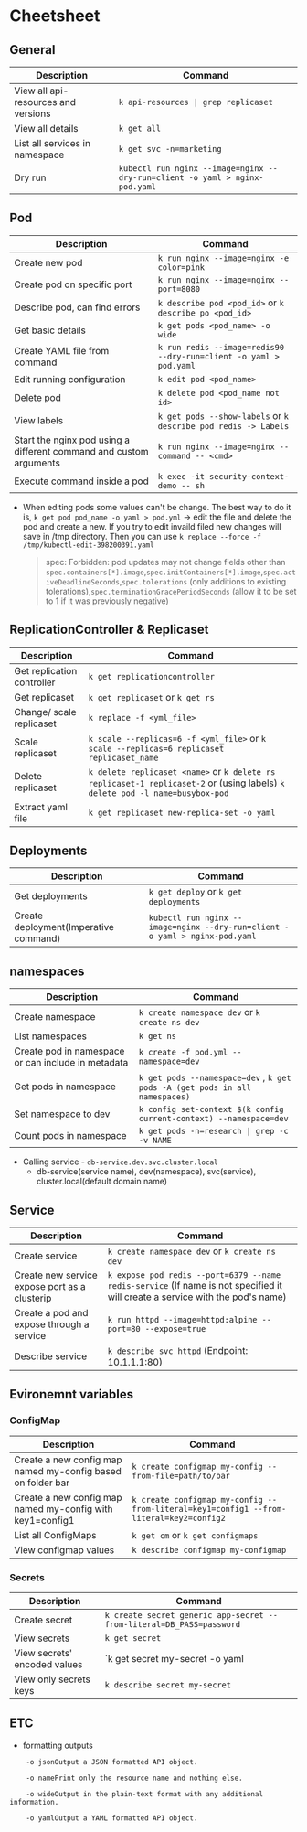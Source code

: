 # Cheetsheet
## General
|Description | Command |
|-----------------------|-----------------|
|View all api-resources and versions    | `k api-resources \| grep replicaset` |
|View all details   | `k get all` |
|List all services in namespace     | `k get svc -n=marketing`    |
|Dry run    | `kubectl run nginx --image=nginx --dry-run=client -o yaml > nginx-pod.yaml` |

## Pod
|Description | Command |
|-----------------------|-----------------|
|Create new pod     | `k run nginx --image=nginx -e color=pink` |
|Create pod on specific port    | `k run nginx --image=nginx --port=8080`   |
|Describe pod, can find errors       |`k describe pod <pod_id>` or `k describe po <pod_id>`    |
|Get basic details   | `k get pods <pod_name> -o wide`     |
|Create YAML file from command      | `k run redis --image=redis90 --dry-run=client -o yaml > pod.yaml`    |
|Edit running configuration         | `k edit pod <pod_name>` |
|Delete pod         | `k delete pod <pod_name not id>`  |
|View labels        | `k get pods --show-labels` or `k describe pod redis -> Labels`   |
|Start the nginx pod using a different command and custom arguments | `k run nginx --image=nginx --command -- <cmd> `   |
|Execute command inside a pod   | `k exec -it security-context-demo -- sh`    |
- When editing pods some values can't be change. The best way to do it is,
`k get pod pod_name -o yaml > pod.yml` -> edit the file and delete the pod and create a new. If you try to edit invaild filed new changes will save in /tmp directory. Then you can use `k replace --force -f /tmp/kubectl-edit-398200391.yaml`
    > spec: Forbidden: pod updates may not change fields other than `spec.containers[*].image`,`spec.initContainers[*].image`,`spec.activeDeadlineSeconds`,`spec.tolerations` (only additions to existing tolerations),`spec.terminationGracePeriodSeconds` (allow it to be set to 1 if it was previously negative)

## ReplicationController & Replicaset
|Description | Command |
|-----------------------|-----------------|
|Get replication controller     | `k get replicationcontroller` |
|Get replicaset     | `k get replicaset` or `k get rs`  |
|Change/ scale replicaset   | `k replace -f <yml_file>` |
|Scale replicaset           | `k scale --replicas=6 -f <yml_file>` or `k scale --replicas=6 replicaset replicaset_name` |
|Delete replicaset          | `k delete replicaset <name>` or `k delete rs replicaset-1 replicaset-2` or (using labels) `k delete pod -l name=busybox-pod` |
|Extract yaml file          | `k get replicaset new-replica-set -o yaml`    |

## Deployments
|Description | Command |
|-----------------------|-----------------|
|Get deployments     | `k get deploy` or `k get deployments` |
|Create deployment(Imperative command)  | `kubectl run nginx --image=nginx --dry-run=client -o yaml > nginx-pod.yaml` |

## namespaces
|Description | Command |
|-----------------------|-----------------|
|Create namespace   | `k create namespace dev` or `k create ns dev` |
|List namespaces    | `k get ns`    |
|Create pod in namespace or can include in metadata     | `k create -f pod.yml --namespace=dev` |
|Get pods in namespace  | `k get pods --namespace=dev` , `k get pods -A (get pods in all namespaces)`  |
|Set namespace to dev   | `k config set-context $(k config current-context) --namespace=dev`    |
|Count pods in namespace    | `k get pods -n=research \| grep -c -v NAME` |

- Calling service - `db-service.dev.svc.cluster.local`
    - db-service(service name), dev(namespace), svc(service), cluster.local(default domain name)

## Service
|Description | Command |
|-----------------------|-----------------|
|Create service   | `k create namespace dev` or `k create ns dev` |
|Create new service expose port as a clusterip  | `k expose pod redis --port=6379 --name redis-service` (If name is not specified it will create a service with the pod's name)|
|Create a pod and expose through a service  | `k run httpd --image=httpd:alpine --port=80 --expose=true`    |
|Describe service   | `k describe svc httpd` (Endpoint: 10.1.1.1:80)    |

## Evironemnt variables
### ConfigMap
|Description | Command |
|-----------------------|-----------------|
|Create a new config map named my-config based on folder bar   | `k create configmap my-config --from-file=path/to/bar`|
|Create a new config map named my-config with key1=config1 | `k create configmap my-config --from-literal=key1=config1 --from-literal=key2=config2` |
|List all ConfigMaps    | `k get cm` or `k get configmaps`  |
|View configmap values  | `k describe configmap my-configmap`   |
### Secrets
|Description | Command |
|-----------------------|-----------------|
|Create secret  | `k create secret generic app-secret --from-literal=DB_PASS=password`    |
|View secrets   | `k get secret`    |
|View secrets' encoded values   | `k get secret my-secret -o yaml   |
|View only secrets keys | `k describe secret my-secret`  |

## ETC
- formatting outputs
```
    -o jsonOutput a JSON formatted API object.

    -o namePrint only the resource name and nothing else.

    -o wideOutput in the plain-text format with any additional information.

    -o yamlOutput a YAML formatted API object.
```
